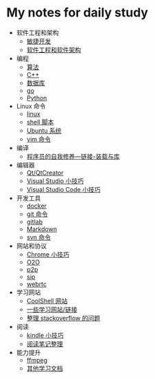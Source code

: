 # My notes for daily study

- 软件工程和架构
  - [敏捷开发](agile/)
  - [软件工程和软件架构](software_architecture/README.md)
- 编程
  - [算法](algorithm/)
  - [C++](cplusplus/)
  - [数据库](database/)
  - [go](go/README.md)
  - [Python](https://github.com/xueqing/Python.git)
- Linux 命令
  - [linux](linux/README.md)
  - [shell 脚本](shell/)
  - [Ubuntu 系统](ubuntu_study/)
  - [vim 命令](vim/)
- 编译
  - [程序员的自我修养—链接-装载与库](程序员的自我修养—链接-装载与库/)
- 编辑器
  - [Qt/QtCreator](qt/)
  - [Visual Studio 小技巧](vs/)
  - [Visual Studio Code 小技巧](vscode/)
- 开发工具
  - [docker](docker/)
  - [git 命令](git/README.md)
  - [gitlab](gitlab/)
  - [Markdown](markdown/)
  - [svn 命令](svn/)
- 网站和协议
  - [Chrome 小技巧](chrome/)
  - [O2O](o2o/)
  - [p2p](p2p/)
  - [sip](sip/)
  - [webrtc](webrtc/)
- 学习网站
  - [CoolShell 网站](coolshell/)
  - [一些学习网站/链接](course/)
  - [整理 stackoverflow 的问题](stackoverflow/)
- 阅读
  - [kindle 小技巧](kindle/)
  - [阅读笔记整理](quote_collection/)
- 能力提升
  - [ffmpeg](ffmepg/)
  - [其他学习文档](others/)

